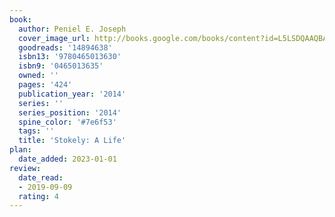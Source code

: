 ```yaml
---
book:
  author: Peniel E. Joseph
  cover_image_url: http://books.google.com/books/content?id=L5LSDQAAQBAJ&printsec=frontcover&img=1&zoom=1&edge=curl&source=gbs_api
  goodreads: '14894638'
  isbn13: '9780465013630'
  isbn9: '0465013635'
  owned: ''
  pages: '424'
  publication_year: '2014'
  series: ''
  series_position: '2014'
  spine_color: '#7e6f53'
  tags: ''
  title: 'Stokely: A Life'
plan:
  date_added: 2023-01-01
review:
  date_read:
  - 2019-09-09
  rating: 4
---
```

